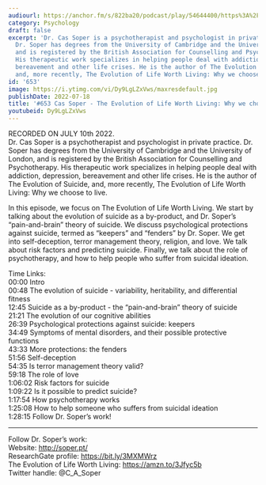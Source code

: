 ```yaml
---
audiourl: https://anchor.fm/s/822ba20/podcast/play/54644400/https%3A%2F%2Fd3ctxlq1ktw2nl.cloudfront.net%2Fstaging%2F2022-6-10%2F1f5195be-8db9-c94a-df28-c57b3edc928b.m4a
category: Psychology
draft: false
excerpt: 'Dr. Cas Soper is a psychotherapist and psychologist in private practice.
  Dr. Soper has degrees from the University of Cambridge and the University of London,
  and is registered by the British Association for Counselling and Psychotherapy.
  His therapeutic work specializes in helping people deal with addiction, depression,
  bereavement and other life crises. He is the author of The Evolution of Suicide,
  and, more recently, The Evolution of Life Worth Living: Why we choose to live.'
id: '653'
image: https://i.ytimg.com/vi/Dy9LgLZxVws/maxresdefault.jpg
publishDate: 2022-07-18
title: '#653 Cas Soper - The Evolution of Life Worth Living: Why we choose to live'
youtubeid: Dy9LgLZxVws
---
```

<div class="timelinks">

RECORDED ON JULY 10th 2022.  
Dr. Cas Soper is a psychotherapist and psychologist in private practice. Dr. Soper has degrees from the University of Cambridge and the University of London, and is registered by the British Association for Counselling and Psychotherapy. His therapeutic work specializes in helping people deal with addiction, depression, bereavement and other life crises. He is the author of The Evolution of Suicide, and, more recently, The Evolution of Life Worth Living: Why we choose to live.

In this episode, we focus on The Evolution of Life Worth Living. We start by talking about the evolution of suicide as a by-product, and Dr. Soper’s “pain-and-brain” theory of suicide. We discuss psychological protections against suicide, termed as “keepers” and “fenders” by Dr. Soper. We get into self-deception, terror management theory, religion, and love. We talk about risk factors and predicting suicide. Finally, we talk about the role of psychotherapy, and how to help people who suffer from suicidal ideation.

Time Links:  
<time>00:00</time> Intro  
<time>00:48</time> The evolution of suicide - variability, heritability, and differential fitness  
<time>12:45</time> Suicide as a by-product - the “pain-and-brain” theory of suicide  
<time>21:21</time> The evolution of our cognitive abilities  
<time>26:39</time> Psychological protections against suicide: keepers  
<time>34:49</time> Symptoms of mental disorders, and their possible protective functions  
<time>43:33</time> More protections: the fenders  
<time>51:56</time> Self-deception  
<time>54:35</time> Is terror management theory valid?  
<time>59:18</time> The role of love  
<time>1:06:02</time> Risk factors for suicide  
<time>1:09:22</time> Is it possible to predict suicide?  
<time>1:17:54</time> How psychotherapy works  
<time>1:25:08</time> How to help someone who suffers from suicidal ideation  
<time>1:28:15</time> Follow Dr. Soper’s work!

---

Follow Dr. Soper’s work:  
Website: http://soper.pt/  
ResearchGate profile: https://bit.ly/3MXMWrz  
The Evolution of Life Worth Living: https://amzn.to/3Jfyc5b  
Twitter handle: @C_A_Soper
</div>

